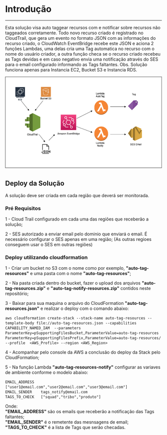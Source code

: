 # Introdução
-----

Esta solução visa auto taggear recursos com e notificar sobre recursos não taggeados corretamente. Todo novo recurso criado é registrado no CloudTrail, que gera um evento no formato JSON com as informações do recurso criado, o CloudWatch EventBridge recebe este JSON e aciona 2 funções Lambdas, uma delas cria uma Tag automatica no recurso com o nome do usuário criador, a outra função checa se o recurso criado recebeu as Tags devidas e em caso negativo envia uma notificação através do SES para o email configurado informando as Tags faltantes.
Obs. Solução funciona apenas para Instancia EC2, Bucket S3 e Instancia RDS.

![Auto TAG Notify](./autotag.png)

## Deploy da Solução

A solução deve ser criada em cada região que deverá ser monitorada.

### Pré Requisitos
1 - Cloud Trail configurado em cada uma das regiões que receberão a solução;

2 - SES autorizado a enviar email pelo dominio que enviará o email.
É necessário configurar o SES apenas em uma região; (As outras regioes conseguem usar o SES em outras regiões)

### Deploy utilizando cloudformation

1 - Criar um bucket no S3 com o nome como por exemplo, **"auto-tag-resources"** e uma pasta com o nome **"auto-tag-resources"**;

2 - Na pasta criada dentro do bucket, fazer o upload dos arquivos **"auto-tag-resources.zip"** e **"auto-tag-notify-resources.zip"** contidos neste repositório;

3 - Baixar para sua maquina o arquivo do CloudFormation **"auto-tag-resources.json"** e realizar o deploy com o comando abaixo:

```
aws cloudformation create-stack --stack-name auto-tag-resources --template-body file://auto-tag-resources.json --capabilities CAPABILITY_NAMED_IAM  --parameters ParameterKey=pSupportingFilesBucket,ParameterValue=auto-tag-resources ParameterKey=pSupportingFilesPrefix,ParameterValue=auto-tag-resources/ --profile  <AWS_Profile> --region <AWS_Region>
```
4 - Acompanhar pelo console da AWS a conclusão do deploy da Stack pelo CloudFormation;

5 - Na função Lambda **"auto-tag-resources-notify"** configurar as variaves de ambiente conforme o modelo abaixo:

```
EMAIL_ADDRESS	["user1@email.com","user2@email.com","user3@email.com"]
EMAIL_SENDER	tags_notify@email.com
TAGS_TO_CHECK	["squad","tribo","produto"]
```

Onde: <br>
    **"EMAIL_ADDRESS"** são os emails que receberão a notificação das Tags faltantes;<br>
    **"EMAIL_SENDER"** é o remetente das mesnsagens de email;<br>
    **"TAGS_TO_CHECK"** é a lista de Tags que serão checadas.<br>
